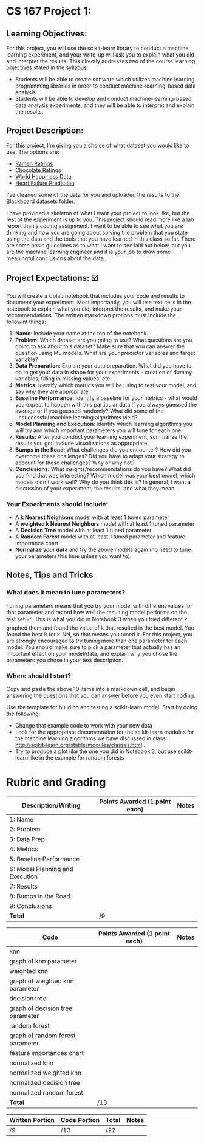 # CS 167 Project 1: 
## Learning Objectives: 
For this project, you will use the scikit-learn library to conduct a machine learning experiment, and your write-up will ask you to explain what you did and interpret the results. This directly addresses two of the course learning objectives stated in the syllabus:
- Students will be able to create software which utilizes machine learning programming libraries in order to conduct machine-learning-based data analysis.
- Students will be able to develop and conduct machine-learning-based data analysis experiments, and they will be able to interpret and explain the results.

## Project Description:
For this project, I'm giving you a choice of what dataset you would like to use. The options are:
- [Ramen Ratings](https://www.kaggle.com/residentmario/ramen-ratings)
- [Chocolate Ratings](https://www.kaggle.com/rtatman/chocolate-bar-ratings)
- [World Happiness Data](https://www.kaggle.com/unsdsn/world-happiness)
- [Heart Failure Prediction](https://www.kaggle.com/fedesoriano/heart-failure-prediction)

I've cleaned some of the data for you and uploaded the results to the Blackboard datasets folder. 

I have provided a skeleton of what I want your project to look like, but the rest of the experiment is up to you. This project should read more like a lab report than a coding assignment. I want to be able to see what you are thinking and how you are going about solving the problem that you state using the data and the tools that you have learned in this class so far. There are some basic guidelines as to what I want to see laid out below, but you are the machine learning engineer and it is your job to draw some meaningful conclusions about the data. 


## Project Expectations: ☑️
You will create a Colab notebook that includes your code and results to document your experiment. Most importantly, you will use text cells in the notebook to explain what you did, interpret the results, and make your recommendations. The written markdown protions must include the followint things:
1. **Name**: Include your name at the top of the notebook. 
2. **Problem**: Which dataset are you going to use? What questions are you going to ask about this dataset? Make sure that you can answer the question using ML models. What are your predictor variables and target variable?
3. **Data Preparation**: Explain your data preparation. What did you have to do to get your data in shape for your experiments - creation of dummy variables, filling in missing values, etc. 
4. **Metrics**: Identify which metrics you will be using to test your model, and say why they are appropriate. 
5. **Baseline Performance**: Identify a baseline for your metrics - what would you expect to happen with this particular data if you always guessed the average or if you guessed randomly? What did some of the unsuccessful machine learning algorithms yield?
6. **Model Planning and Execution**: Identify which learning algorithms you will try and which important parameters you will tune for each one. 
7. **Results**: After you conduct your learning experiment, summarize the results you got. Include visualizations as appropriate. 
8. **Bumps in the Road**: What challenges did you encounter? How did you overcome these challenges? Did you have to adapt your strategy to account for these challenges? Why or why not?
9. **Conclusions:** What insights/recommendations do you have? What did you find that was interesting? Which model was your best model, which models didn't work well? Why do you think this is? In general, I want a discussion of your experiment, the results, and what they mean.

### Your Experiments should Include:
- A **k Nearest Neighbors** model with at least 1 tuned parameter
- A **weighted k Nearest Neighbors** model with at least 1 tuned parameter
- A **Decision Tree** model with at least 1 tuned parameter
- A **Random Forest** model with at least 1 tuned parameter and feature importance chart
- **Normalize your data** and try the above models again (no need to tune your parameters this time unless you want to). 

## Notes, Tips and Tricks

### What does it mean to tune parameters?
Tuning parameters means that you try your model with different values for that parameter and record how well the resulting model performs on the test set 📈. This is what you did in Notebook 3 when you tried different k, graphed them and found the value of k that resulted in the best model. You found the best k for k-NN, so that means you tuned k. For this project, you are strongly encouraged to try tuning more than one parameter for each model. You should make sure to pick a parameter that actually has an important effect on your model/data, and explain why you chose the parameters you chose in your text description.

### Where should I start?
Copy and paste the above 10 items into a markdown cell, and begin answering the questions that you can answer before you even start coding.

Use the template for building and testing a scikit-learn model. Start by doing the following:
- Change that example code to work with your new data
- Look for the appropriate documentation for the scikit-learn modules for the machine learning algorithms we have discussed in class: http://scikit-learn.org/stable/modules/classes.html .
- Try to produce a plot like the one you did in Notebook 3, but use scikit-learn like in the example for random forests

# Rubric and Grading
| **Description/Writing**  |**Points Awarded** (1 point each)  |**Notes** |
| ------------------------------- | ------------------- | --------- |
| 1: Name                         |        |    |
| 2: Problem                      |        |    | 
| 3: Data Prep                    |        |    |
| 4: Metrics                      |        |    | 
| 5: Baseline Performance         |        |    |
| 6: Model Planning and Execution |        |    |
| 7: Results                      |        |    |
| 8: Bumps in the Road            |        |    | 
| 9: Conclusions                  |        |    |
| <b>Total                        |       /9 | </b>   |


| **Code**  | **Points Awarded**  (1 point each) | **Notes** |
| --------- | ------------------- | --------- |
| knn                             |        |    |
| graph of knn parameter          |        |    | 
| weighted knn                    |        |    |
| graph of weighted knn parameter |        |    | 
| decision tree                   |        |    |
| graph of decision tree parameter|        |    | 
| random forest                   |        |    |
| graph of random forest parameter|        |    |
| feature importances chart       |        |    | 
| normalized knn                  |        |    |
| normalized weighted knn         |        |    |
| normalized decision tree        |        |    | 
| normalized random forest        |        |    |
| <b>Total      |       /13 | </b>   |

| **Written Portion**  | **Code Portion**   | **Total** |**Notes** |
| --------- | ------------------- | --------- |--------- |
|         /9  |                 /13    |        /22   |           |


